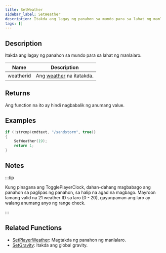 ```yaml
---
title: SetWeather
sidebar_label: SetWeather
description: Itakda ang lagay ng panahon sa mundo para sa lahat ng manlalaro.
tags: []
---
```


## Description

Itakda ang lagay ng panahon sa mundo para sa lahat ng manlalaro.

| Name      | Description                                      |
| --------- | ------------------------------------------------ |
| weatherid | Ang [weather](../resources/weatherid) na itatakda.|

## Returns

Ang function na ito ay hindi nagbabalik ng anumang value.

## Examples

```c
if (!strcmp(cmdtext, "/sandstorm", true))
{
    SetWeather(19);
    return 1;
}
```

## Notes

:::tip

Kung pinagana ang TogglePlayerClock, dahan-dahang magbabago ang panahon sa paglipas ng panahon, sa halip na agad na magbago. Mayroon lamang valid na 21 weather ID sa laro (0 - 20), gayunpaman ang laro ay walang anumang anyo ng range check.

:::

## Related Functions

- [SetPlayerWeather](SetPlayerWeather): Magtakda ng panahon ng manlalaro.
- [SetGravity](SetGravity): Itakda ang global gravity.